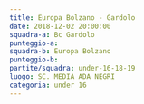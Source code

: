 ```yaml
---
title: Europa Bolzano - Gardolo
date: 2018-12-02 20:00:00
squadra-a: Bc Gardolo
punteggio-a: 
squadra-b: Europa Bolzano
punteggio-b: 
partite/squadra: under-16-18-19
luogo: SC. MEDIA ADA NEGRI
categoria: under 16
---
```

